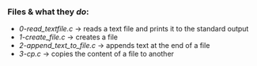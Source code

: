 ### Files & what they _do_:
* _0-read_textfile.c_ &rarr;
  reads a text file and prints it to the standard output
* _1-create_file.c_ &rarr;
  creates a file
* _2-append_text_to_file.c_ &rarr;
  appends text at the end of a file
* _3-cp.c_ &rarr;
  copies the content of a file to another
